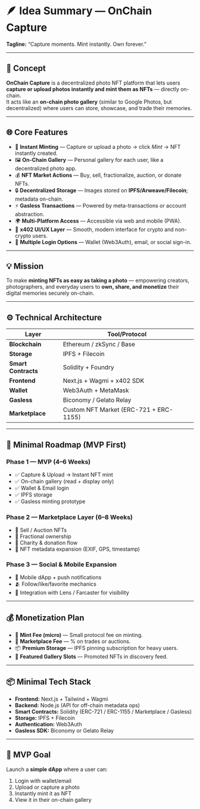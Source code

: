 # 🪶 Idea Summary — OnChain Capture

**Tagline:** “Capture moments. Mint instantly. Own forever.”

---

## 🧠 Concept
**OnChain Capture** is a decentralized photo NFT platform that lets users **capture or upload photos instantly and mint them as NFTs** — directly on-chain.  
It acts like an **on-chain photo gallery** (similar to Google Photos, but decentralized) where users can store, showcase, and trade their memories.

---

## 🌐 Core Features

- 📸 **Instant Minting** — Capture or upload a photo → click *Mint* → NFT instantly created.  
- 🖼️ **On-Chain Gallery** — Personal gallery for each user, like a decentralized photo app.  
- 💰 **NFT Market Actions** — Buy, sell, fractionalize, auction, or donate NFTs.  
- 🔒 **Decentralized Storage** — Images stored on **IPFS/Arweave/Filecoin**; metadata on-chain.  
- ⚡ **Gasless Transactions** — Powered by meta-transactions or account abstraction.  
- 🌍 **Multi-Platform Access** — Accessible via web and mobile (PWA).  
- 🎨 **x402 UI/UX Layer** — Smooth, modern interface for crypto and non-crypto users.  
- 🔑 **Multiple Login Options** — Wallet (Web3Auth), email, or social sign-in.  

---

## 💡 Mission
To make **minting NFTs as easy as taking a photo** — empowering creators, photographers, and everyday users to **own, share, and monetize** their digital memories securely on-chain.

---

## ⚙️ Technical Architecture

| Layer | Tool/Protocol |
|-------|----------------|
| **Blockchain** | Ethereum / zkSync / Base |
| **Storage** | IPFS + Filecoin |
| **Smart Contracts** | Solidity + Foundry |
| **Frontend** | Next.js + Wagmi + x402 SDK |
| **Wallet** | Web3Auth + MetaMask |
| **Gasless** | Biconomy / Gelato Relay |
| **Marketplace** | Custom NFT Market (ERC-721 + ERC-1155) |

---

## 📅 Minimal Roadmap (MVP First)

### **Phase 1 — MVP (4–6 Weeks)**
- ✅ Capture & Upload → Instant NFT mint  
- ✅ On-chain gallery (read + display only)  
- ✅ Wallet & Email login  
- ✅ IPFS storage  
- ✅ Gasless minting prototype  

### **Phase 2 — Marketplace Layer (6–8 Weeks)**
- 🛒 Sell / Auction NFTs  
- 💞 Fractional ownership  
- 🎁 Charity & donation flow  
- 🧾 NFT metadata expansion (EXIF, GPS, timestamp)  

### **Phase 3 — Social & Mobile Expansion**
- 📱 Mobile dApp + push notifications  
- 🫂 Follow/like/favorite mechanics  
- 🧩 Integration with Lens / Farcaster for visibility  

---

## 💰 Monetization Plan

- 💸 **Mint Fee (micro)** — Small protocol fee on minting.  
- 💱 **Marketplace Fee** — % on trades or auctions.  
- 📦 **Premium Storage** — IPFS pinning subscription for heavy users.  
- 🌟 **Featured Gallery Slots** — Promoted NFTs in discovery feed.  

---

## 📦 Minimal Tech Stack

- **Frontend:** Next.js + Tailwind + Wagmi  
- **Backend:** Node.js (API for off-chain metadata ops)  
- **Smart Contracts:** Solidity (ERC-721 / ERC-1155 / Marketplace / Gasless)  
- **Storage:** IPFS + Filecoin  
- **Authentication:** Web3Auth  
- **Gasless SDK:** Biconomy or Gelato Relay  

---

## 🧭 MVP Goal
Launch a **simple dApp** where a user can:
1. Login with wallet/email  
2. Upload or capture a photo  
3. Instantly mint it as NFT  
4. View it in their on-chain gallery
